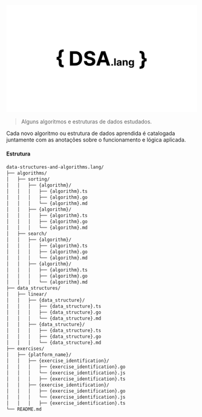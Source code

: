 ![Banner](/@assets/dsa-lang.svg)

> Alguns algoritmos e estruturas de dados estudados.

Cada novo algoritmo ou estrutura de dados aprendida é catalogada juntamente com as anotações sobre o funcionamento e lógica aplicada.

#### Estrutura

```textplain
data-structures-and-algorithms.lang/
├── algorithms/
│   ├── sorting/
│   │   ├── {algorithm}/
│   │   │   ├── {algorithm}.ts
│   │   │   ├── {algorithm}.go
│   │   │   └── {algorithm}.md
│   │   ├── {algorithm}/
│   │   │   ├── {algorithm}.ts
│   │   │   ├── {algorithm}.go
│   │   │   └── {algorithm}.md
│   ├── search/
│   │   ├── {algorithm}/
│   │   │   ├── {algorithm}.ts
│   │   │   ├── {algorithm}.go
│   │   │   └── {algorithm}.md
│   │   ├── {algorithm}/
│   │   │   ├── {algorithm}.ts
│   │   │   ├── {algorithm}.go
│   │   │   └── {algorithm}.md
├── data_structures/
│   ├── linear/
│   │   ├── {data_structure}/
│   │   │   ├── {data_structure}.ts
│   │   │   ├── {data_structure}.go
│   │   │   └── {data_structure}.md
│   │   ├── {data_structure}/
│   │   │   ├── {data_structure}.ts
│   │   │   ├── {data_structure}.go
│   │   │   └── {data_structure}.md
├── exercises/
│   ├── {platform_name}/
│   │   ├── {exercise_identification}/
│   │   │   ├── {exercise_identification}.go
│   │   │   └── {exercise_identification}.js
│   │   │   ├── {exercise_identification}.ts
│   │   ├── {exercise_identification}/
│   │   │   ├── {exercise_identification}.go
│   │   │   └── {exercise_identification}.js
│   │   │   ├── {exercise_identification}.ts
└── README.md
```

